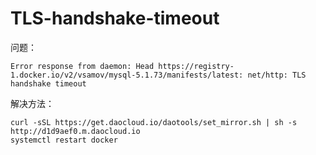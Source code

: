 # TLS-handshake-timeout

问题：

```纯文本
Error response from daemon: Head https://registry-1.docker.io/v2/vsamov/mysql-5.1.73/manifests/latest: net/http: TLS handshake timeout
```

解决方法：

```纯文本
curl -sSL https://get.daocloud.io/daotools/set_mirror.sh | sh -s http://d1d9aef0.m.daocloud.io
systemctl restart docker
```
